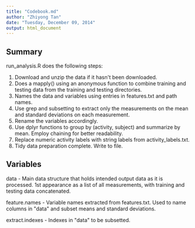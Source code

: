 ```yaml
---
title: "Codebook.md"
author: "Zhiyong Tan"
date: "Tuesday, December 09, 2014"
output: html_document
---
```


## Summary
run_analysis.R does the following steps:

  1. Download and unzip the data if it hasn't been downloaded.
  2. Does a mapply() using an anonymous function to combine training and testing data from the training and testing directories.
  3. Names the data and variables using entries in features.txt and path names.
  4. Use grep and subsetting to extract only the measurements on the mean 
   and standard deviations on each measurement.
  5. Rename the variables accordingly.
  6. Use dplyr functions to group by (activity, subject) and summarize by mean.
   Employ chaining for better readability.
  7. Replace numeric activity labels with string labels from activity_labels.txt.
  8. Tidy data preparation complete. Write to file.

## Variables
data - Main data structure that holds intended output data as it is processed.
       1st appearance as a list of all measurements,  with training and testing data concatenated.

feature.names - Variable names extracted from features.txt. Used to name columns in "data" and subset means and standard deviations.

extract.indexes - Indexes in "data" to be subsetted.